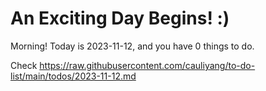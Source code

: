 # An Exciting Day Begins! :)

Morning! Today is 2023-11-12, and you have 0 things to do.

Check https://raw.githubusercontent.com/cauliyang/to-do-list/main/todos/2023-11-12.md